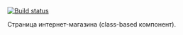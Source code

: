 [![Build status](https://ci.appveyor.com/api/projects/status/5di2789jf23h3bbo?svg=true)](https://ci.appveyor.com/project/DenisKomov/ra16-homeworks-store-class)

Страница интернет-магазина (class-based компонент).
